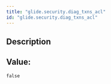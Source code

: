 ```yaml
---
title: "glide.security.diag_txns_acl"
id: "glide.security.diag_txns_acl"
---
```

## Description



## Value: 
```
false
```
